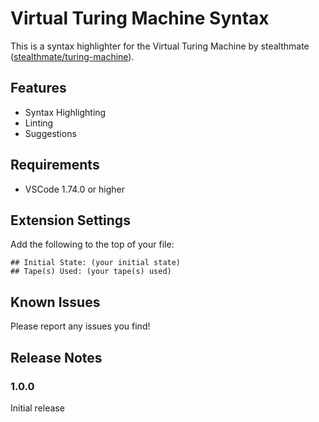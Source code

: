 # Virtual Turing Machine Syntax

This is a syntax highlighter for the Virtual Turing Machine by stealthmate ([stealthmate/turing-machine](https://github.com/stealthmate/turing-machine)).

## Features

- Syntax Highlighting
- Linting
- Suggestions

<!--
Describe specific features of your extension including screenshots of your extension in action. Image paths are relative to this README file.

For example if there is an image subfolder under your extension project workspace:

\!\[feature X\]\(images/feature-x.png\)

> Tip: Many popular extensions utilize animations. This is an excellent way to show off your extension! We recommend short, focused animations that are easy to follow. -->

## Requirements

- VSCode 1.74.0 or higher

## Extension Settings

Add the following to the top of your file:

```plaintext
## Initial State: (your initial state)
## Tape(s) Used: (your tape(s) used)
```

## Known Issues

Please report any issues you find!

<!-- Calling out known issues can help limit users opening duplicate issues against your extension. -->

## Release Notes

### 1.0.0

Initial release

